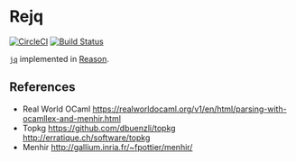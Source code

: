 # Rejq

[![CircleCI](https://circleci.com/gh/Jimexist/rejq.svg?style=svg)](https://circleci.com/gh/Jimexist/rejq)
[![Build Status](https://travis-ci.org/Jimexist/rejq.svg?branch=master)](https://travis-ci.org/Jimexist/rejq)

[`jq`](https://github.com/stedolan/jq) implemented in [Reason](https://facebook.github.io/reason/).


## References

- Real World OCaml https://realworldocaml.org/v1/en/html/parsing-with-ocamllex-and-menhir.html
- Topkg https://github.com/dbuenzli/topkg http://erratique.ch/software/topkg
- Menhir http://gallium.inria.fr/~fpottier/menhir/
